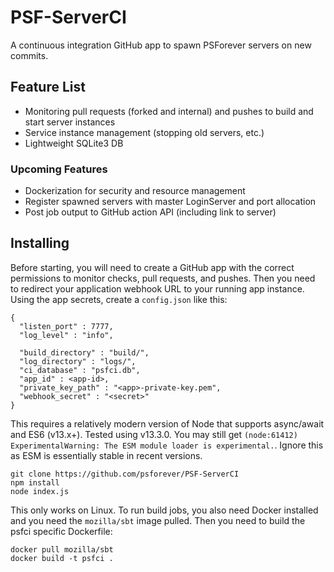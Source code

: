 # PSF-ServerCI
A continuous integration GitHub app to spawn PSForever servers on new commits.

## Feature List
* Monitoring pull requests (forked and internal) and pushes to build and start server instances
* Service instance management (stopping old servers, etc.)
* Lightweight SQLite3 DB

### Upcoming Features
* Dockerization for security and resource management
* Register spawned servers with master LoginServer and port allocation
* Post job output to GitHub action API (including link to server)

## Installing
Before starting, you will need to create a GitHub app with the correct permissions to monitor checks, pull requests, and pushes. Then you need to redirect your application webhook URL to your running app instance. Using the app secrets, create a `config.json` like this:

```
{
  "listen_port" : 7777,
  "log_level" : "info",

  "build_directory" : "build/",
  "log_directory" : "logs/",
  "ci_database" : "psfci.db",
  "app_id" : <app-id>,
  "private_key_path" : "<app>-private-key.pem",
  "webhook_secret" : "<secret>"
}
```

This requires a relatively modern version of Node that supports async/await and ES6 (v13.x+). Tested using v13.3.0. You may still get `(node:61412) ExperimentalWarning: The ESM module loader is experimental.`. Ignore this as ESM is essentially stable in recent versions.

```
git clone https://github.com/psforever/PSF-ServerCI
npm install
node index.js
```

This only works on Linux. To run build jobs, you also need Docker installed and you need the `mozilla/sbt` image pulled.
Then you need to build the psfci specific Dockerfile:

```
docker pull mozilla/sbt
docker build -t psfci .
```
